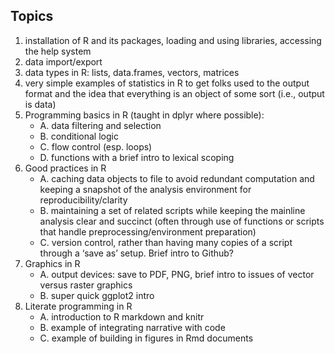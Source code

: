 ## Topics

1. installation of R and its packages, loading and using libraries, accessing the help system
2. data import/export
3. data types in R: lists, data.frames, vectors, matrices
4. very simple examples of statistics in R to get folks used to the output format and the idea that everything is an object of some sort (i.e., output is data)
5. Programming basics in R (taught in dplyr where possible):
    - A. data filtering and selection
    - B. conditional logic
    - C. flow control (esp. loops)
    - D. functions with a brief intro to lexical scoping
6. Good practices in R
    - A. caching data objects to file to avoid redundant computation and keeping a snapshot of the analysis environment for reproducibility/clarity
    - B. maintaining a set of related scripts while keeping the mainline analysis clear and succinct (often through use of functions or scripts that handle preprocessing/environment preparation)
    - C. version control, rather than having many copies of a script through a ‘save as’ setup. Brief intro to Github?
7. Graphics in R
    - A. output devices: save to PDF, PNG, brief intro to issues of vector versus raster graphics
    - B. super quick ggplot2 intro
8. Literate programming in R
    - A. introduction to R markdown and knitr
    - B. example of integrating narrative with code
    - C. example of building in figures in Rmd documents